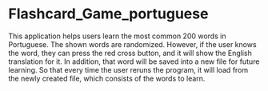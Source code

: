 # Flashcard_Game_portuguese
This application helps users learn the most common 200 words in Portuguese. The shown words are randomized. However, if the user knows the word, they can press the red cross button, and it will show the English translation for it. In addition, that word will be saved into a new file for future learning. So that every time the user reruns the program, it will load from the newly created file, which consists of the words to learn. 

